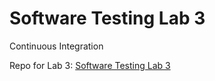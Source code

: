 # Software Testing Lab 3
Continuous Integration

Repo for Lab 3: [Software Testing Lab 3](https://github.com/Shoot-to-root/309505031)
